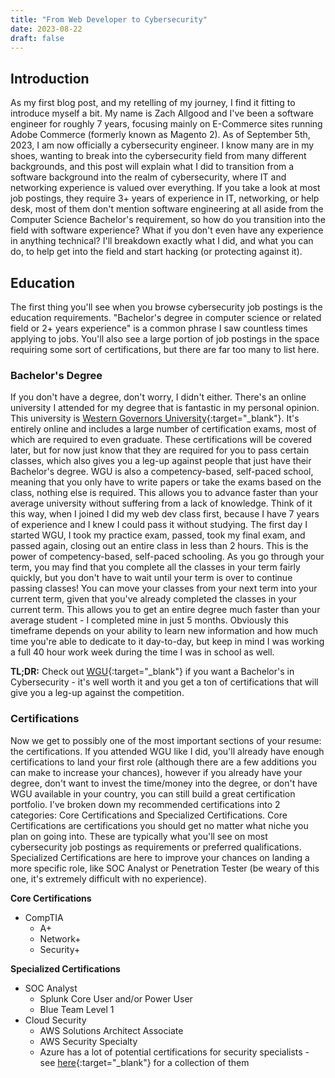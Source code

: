 ```yaml
---
title: "From Web Developer to Cybersecurity"
date: 2023-08-22
draft: false
---
```


## Introduction

As my first blog post, and my retelling of my journey, I find it fitting to introduce myself a bit. My name is Zach Allgood and I've been a software engineer for roughly 7 years, focusing mainly on E-Commerce sites running Adobe Commerce (formerly known as Magento 2). As of September 5th, 2023, I am now officially a cybersecurity engineer. I know many are in my shoes, wanting to break into the cybersecurity field from many different backgrounds, and this post will explain what I did to transition from a software background into the realm of cybersecurity, where IT and networking experience is valued over everything. If you take a look at most job postings, they require 3+ years of experience in IT, networking, or help desk, most of them don't mention software engineering at all aside from the Computer Science Bachelor's requirement, so how do you transition into the field with software experience? What if you don't even have any experience in anything technical? I'll breakdown exactly what I did, and what you can do, to help get into the field and start hacking (or protecting against it).

## Education

The first thing you'll see when you browse cybersecurity job postings is the education requirements. "Bachelor's degree in computer science or related field or 2+ years experience" is a common phrase I saw countless times applying to jobs. You'll also see a large portion of job postings in the space requiring some sort of certifications, but there are far too many to list here.

### Bachelor's Degree

If you don't have a degree, don't worry, I didn't either. There's an online university I attended for my degree that is fantastic in my personal opinion. This university is [Western Governors University](https://www.wgu.edu/online-it-degrees/cybersecurity-information-assurance-bachelors-program.html){:target="_blank"}. It's entirely online and includes a large number of certification exams, most of which are required to even graduate. These certifications will be covered later, but for now just know that they are required for you to pass certain classes, which also gives you a leg-up against people that just have their Bachelor's degree. WGU is also a competency-based, self-paced school, meaning that you only have to write papers or take the exams based on the class, nothing else is required. This allows you to advance faster than your average university without suffering from a lack of knowledge. Think of it this way, when I joined I did my web dev class first, because I have 7 years of experience and I knew I could pass it without studying. The first day I started WGU, I took my practice exam, passed, took my final exam, and passed again, closing out an entire class in less than 2 hours. This is the power of competency-based, self-paced schooling. As you go through your term, you may find that you complete all the classes in your term fairly quickly, but you don't have to wait until your term is over to continue passing classes! You can move your classes from your next term into your current term, given that you've already completed the classes in your current term. This allows you to get an entire degree much faster than your average student - I completed mine in just 5 months. Obviously this timeframe depends on your ability to learn new information and how much time you're able to dedicate to it day-to-day, but keep in mind I was working a full 40 hour work week during the time I was in school as well.

**TL;DR:** Check out [WGU](https://www.wgu.edu/online-it-degrees/cybersecurity-information-assurance-bachelors-program.html){:target="_blank"} if you want a Bachelor's in Cybersecurity - it's well worth it and you get a ton of certifications that will give you a leg-up against the competition.

### Certifications

Now we get to possibly one of the most important sections of your resume: the certifications. If you attended WGU like I did, you'll already have enough certifications to land your first role (although there are a few additions you can make to increase your chances), however if you already have your degree, don't want to invest the time/money into the degree, or don't have WGU available in your country, you can still build a great certification portfolio. I've broken down my recommended certifications into 2 categories: Core Certifications and Specialized Certifications. Core Certifications are certifications you should get no matter what niche you plan on going into. These are typically what you'll see on most cybersecurity job postings as requirements or preferred qualifications. Specialized Certifications are here to improve your chances on landing a more specific role, like SOC Analyst or Penetration Tester (be weary of this one, it's extremely difficult with no experience).

**Core Certifications**
- CompTIA
  - A+
  - Network+
  - Security+

**Specialized Certifications**
- SOC Analyst
  - Splunk Core User and/or Power User
  - Blue Team Level 1
- Cloud Security
  - AWS Solutions Architect Associate
  - AWS Security Specialty
  - Azure has a lot of potential certifications for security specialists - see [here](https://learn.microsoft.com/en-us/certifications/roles/security-engineer){:target="_blank"} for a collection of them
